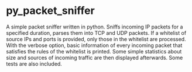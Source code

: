 # py_packet_sniffer
A simple packet sniffer written in python. Sniffs incoming IP packets for a specified duration, parses them into TCP and UDP packets. If a whitelist of source IPs and ports is provided, only those in the whitelist are processed. With the verbose option, basic information of every incoming packet that satisfies the rules of the whitelist is printed.  Some simple statistics about size and sources of incoming traffic are then displayed afterwards. Some tests are also included.
